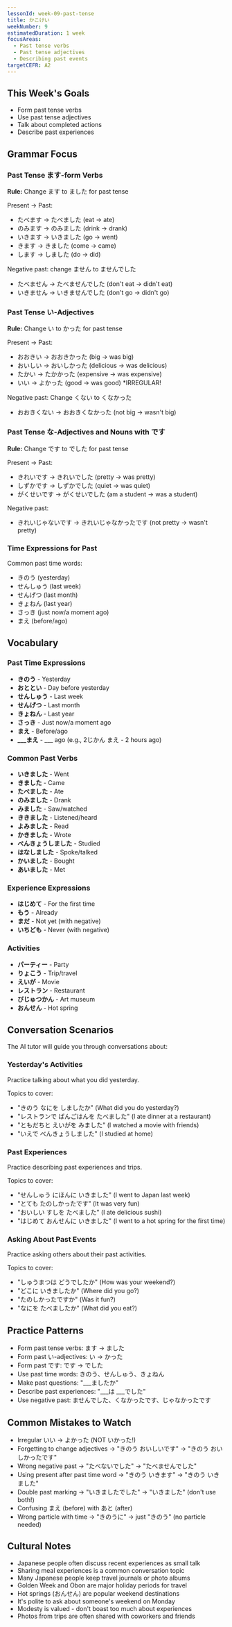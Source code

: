 ```yaml
---
lessonId: week-09-past-tense
title: かこけい
weekNumber: 9
estimatedDuration: 1 week
focusAreas:
  - Past tense verbs
  - Past tense adjectives
  - Describing past events
targetCEFR: A2
---
```


## This Week's Goals

- Form past tense verbs
- Use past tense adjectives
- Talk about completed actions
- Describe past experiences

## Grammar Focus

### Past Tense ます-form Verbs

**Rule:** Change ます to ました for past tense

Present → Past:
- たべます → たべました (eat → ate)
- のみます → のみました (drink → drank)
- いきます → いきました (go → went)
- きます → きました (come → came)
- します → しました (do → did)

Negative past: change ません to ませんでした
- たべません → たべませんでした (don't eat → didn't eat)
- いきません → いきませんでした (don't go → didn't go)

### Past Tense い-Adjectives

**Rule:** Change い to かった for past tense

Present → Past:
- おおきい → おおきかった (big → was big)
- おいしい → おいしかった (delicious → was delicious)
- たかい → たかかった (expensive → was expensive)
- いい → よかった (good → was good) *IRREGULAR!

Negative past: Change くない to くなかった
- おおきくない → おおきくなかった (not big → wasn't big)

### Past Tense な-Adjectives and Nouns with です

**Rule:** Change です to でした for past tense

Present → Past:
- きれいです → きれいでした (pretty → was pretty)
- しずかです → しずかでした (quiet → was quiet)
- がくせいです → がくせいでした (am a student → was a student)

Negative past:
- きれいじゃないです → きれいじゃなかったです (not pretty → wasn't pretty)

### Time Expressions for Past

Common past time words:
- きのう (yesterday)
- せんしゅう (last week)
- せんげつ (last month)
- きょねん (last year)
- さっき (just now/a moment ago)
- まえ (before/ago)

## Vocabulary

### Past Time Expressions
- **きのう** - Yesterday
- **おととい** - Day before yesterday
- **せんしゅう** - Last week
- **せんげつ** - Last month
- **きょねん** - Last year
- **さっき** - Just now/a moment ago
- **まえ** - Before/ago
- **___まえ** - ___ ago (e.g., 2じかん まえ - 2 hours ago)

### Common Past Verbs
- **いきました** - Went
- **きました** - Came
- **たべました** - Ate
- **のみました** - Drank
- **みました** - Saw/watched
- **ききました** - Listened/heard
- **よみました** - Read
- **かきました** - Wrote
- **べんきょうしました** - Studied
- **はなしました** - Spoke/talked
- **かいました** - Bought
- **あいました** - Met

### Experience Expressions
- **はじめて** - For the first time
- **もう** - Already
- **まだ** - Not yet (with negative)
- **いちども** - Never (with negative)

### Activities
- **パーティー** - Party
- **りょこう** - Trip/travel
- **えいが** - Movie
- **レストラン** - Restaurant
- **びじゅつかん** - Art museum
- **おんせん** - Hot spring

## Conversation Scenarios

The AI tutor will guide you through conversations about:

### Yesterday's Activities

Practice talking about what you did yesterday.

Topics to cover:
- "きのう なにを しましたか" (What did you do yesterday?)
- "レストランで ばんごはんを たべました" (I ate dinner at a restaurant)
- "ともだちと えいがを みました" (I watched a movie with friends)
- "いえで べんきょうしました" (I studied at home)

### Past Experiences

Practice describing past experiences and trips.

Topics to cover:
- "せんしゅう にほんに いきました" (I went to Japan last week)
- "とても たのしかったです" (It was very fun)
- "おいしい すしを たべました" (I ate delicious sushi)
- "はじめて おんせんに いきました" (I went to a hot spring for the first time)

### Asking About Past Events

Practice asking others about their past activities.

Topics to cover:
- "しゅうまつは どうでしたか" (How was your weekend?)
- "どこに いきましたか" (Where did you go?)
- "たのしかったですか" (Was it fun?)
- "なにを たべましたか" (What did you eat?)

## Practice Patterns

- Form past tense verbs: ます → ました
- Form past い-adjectives: い → かった
- Form past です: です → でした
- Use past time words: きのう、せんしゅう、きょねん
- Make past questions: "___ましたか"
- Describe past experiences: "___は ___でした"
- Use negative past: ませんでした、くなかったです、じゃなかったです

## Common Mistakes to Watch

- Irregular いい → よかった (NOT いかった!)
- Forgetting to change adjectives → "きのう おいしいです" → "きのう おいしかったです"
- Wrong negative past → "たべないでした" → "たべませんでした"
- Using present after past time word → "きのう いきます" → "きのう いきました"
- Double past marking → "いきましたでした" → "いきました" (don't use both!)
- Confusing まえ (before) with あと (after)
- Wrong particle with time → "きのうに" → just "きのう" (no particle needed)

## Cultural Notes

- Japanese people often discuss recent experiences as small talk
- Sharing meal experiences is a common conversation topic
- Many Japanese people keep travel journals or photo albums
- Golden Week and Obon are major holiday periods for travel
- Hot springs (おんせん) are popular weekend destinations
- It's polite to ask about someone's weekend on Monday
- Modesty is valued - don't boast too much about experiences
- Photos from trips are often shared with coworkers and friends
